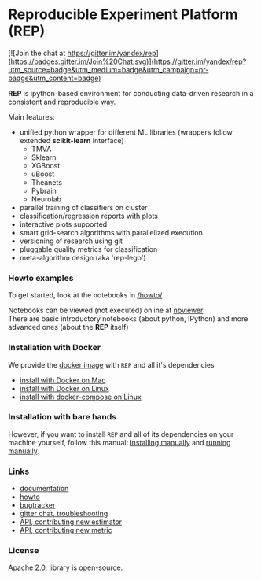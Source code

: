 # Reproducible Experiment Platform (REP)

[![Join the chat at https://gitter.im/yandex/rep](https://badges.gitter.im/Join%20Chat.svg)](https://gitter.im/yandex/rep?utm_source=badge&utm_medium=badge&utm_campaign=pr-badge&utm_content=badge)

__REP__ is ipython-based environment for conducting data-driven research in a consistent and reproducible way.

Main features:

  * unified python wrapper for different ML libraries (wrappers follow extended __scikit-learn__ interface)
    * TMVA
    * Sklearn
    * XGBoost
    * uBoost
    * Theanets
    * Pybrain
    * Neurolab
  * parallel training of classifiers on cluster 
  * classification/regression reports with plots
  * interactive plots supported
  * smart grid-search algorithms with parallelized execution
  * versioning of research using git
  * pluggable quality metrics for classification
  * meta-algorithm design (aka 'rep-lego')


### Howto examples
To get started, look at the notebooks in [/howto/](https://github.com/yandex/rep/tree/master/howto)

Notebooks can be viewed (not executed) online at [nbviewer](http://nbviewer.ipython.org/github/yandex/rep/tree/master/howto/)  <br />
There are basic introductory notebooks (about python, IPython) and more advanced ones (about the **REP** itself)

### Installation with Docker

We provide the [docker image](https://registry.hub.docker.com/u/anaderi/rep/) with `REP` and all it's dependencies 
* [install with Docker on Mac](https://github.com/yandex/rep/wiki/Instal-REP-with-Docker-(Mac-OS-X))
* [install with Docker on Linux](https://github.com/yandex/rep/wiki/Install-REP-with-Docker-(Linux))
* [install with docker-compose on Linux](https://github.com/yandex/rep/wiki/Install-REP-with-docker-compose-(Linux))


### Installation with bare hands
However, if you want to install `REP` and all of its dependencies on your machine yourself, follow this manual: 
[installing manually](https://github.com/yandex/rep/wiki/Installing-manually) and 
[running manually](https://github.com/yandex/rep/wiki/Running-manually).
 
### Links
* [documentation](http://yandex.github.io/rep/)
* [howto](http://nbviewer.ipython.org/github/yandex/rep/tree/master/howto/)
* [bugtracker](https://github.com/yandex/rep/issues)
* [gitter chat, troubleshooting](https://gitter.im/yandex/rep)
* [API, contributing new estimator](https://github.com/yandex/rep/wiki/Contributing-new-estimator)
* [API, contributing new metric](https://github.com/yandex/rep/wiki/Contributing-new-metrics)

### License
Apache 2.0, library is open-source.


